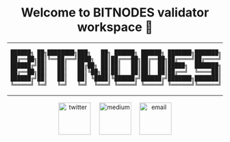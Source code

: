 <h1 align="center">Welcome to BITNODES validator workspace 🔧</h1>

<table align="center">
<tr>
<td>
<pre>
██████╗ ██╗████████╗███╗   ██╗ ██████╗ ██████╗ ███████╗███████╗
██╔══██╗██║╚══██╔══╝████╗  ██║██╔═══██╗██╔══██╗██╔════╝██╔════╝
██████╔╝██║   ██║   ██╔██╗ ██║██║   ██║██║  ██║█████╗  ███████╗
██╔══██╗██║   ██║   ██║╚██╗██║██║   ██║██║  ██║██╔══╝  ╚════██║
██████╔╝██║   ██║   ██║ ╚████║╚██████╔╝██████╔╝███████╗███████║
╚═════╝ ╚═╝   ╚═╝   ╚═╝  ╚═══╝ ╚═════╝ ╚═════╝ ╚══════╝╚══════╝
</pre>
</td>
</tr>
</table>
 
<p align="center">
<a href="https://x.com/0psmanager"><img width="75" alt="twitter" src="https://user-images.githubusercontent.com/2853158/218300145-d265b9ad-69eb-4352-b30f-c4cc77002b98.png"></a> &nbsp;&nbsp;&nbsp;
<a href="https://medium.com/@bitnodes"><img width="75" alt="medium" src="https://user-images.githubusercontent.com/2853158/218300610-4b2ec6cb-f92e-4938-b3d6-e2da619be7df.png"></a> &nbsp;&nbsp;&nbsp;
<a href="mailto:opsmanager133@gmail.com"><img width="75" alt="email" src="https://user-images.githubusercontent.com/2853158/218301431-d1641c39-b6a1-4dab-b15a-72a282bc061e.png"></a>
</p>
